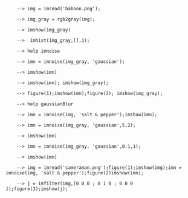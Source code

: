
        --> img = imread('baboon.png');

        --> img_gray = rgb2gray(img);

        --> imshow(img_gray)

        -->  imhist(img_gray,[],1);

        --> help imnoise

        --> imn = imnoise(img_gray, 'gaussian');

        --> imshow(imn)

        --> imshow(imn); imshow(img_gray);

        --> figure(1);imshow(imn);figure(2); imshow(img_gray);

        --> help gaussianBlur

        --> imn = imnoise(img, 'salt & pepper');imshow(imn);

        --> imn = imnoise(img_gray, 'gaussian',5,2);

        --> imshow(imn)

        --> imn = imnoise(img_gray, 'gaussian',0.1,1);

        --> imshow(imn)
        
        --> img = imread('cameraman.png');figure(1);imshow(img);imn = imnoise(img, 'salt & pepper');figure(2)imshow(imn);
        
        --> j = imfilter(img,[0 0 0 ; 0 1 0 ; 0 0 0 ]);figure(3);imshow(j);
